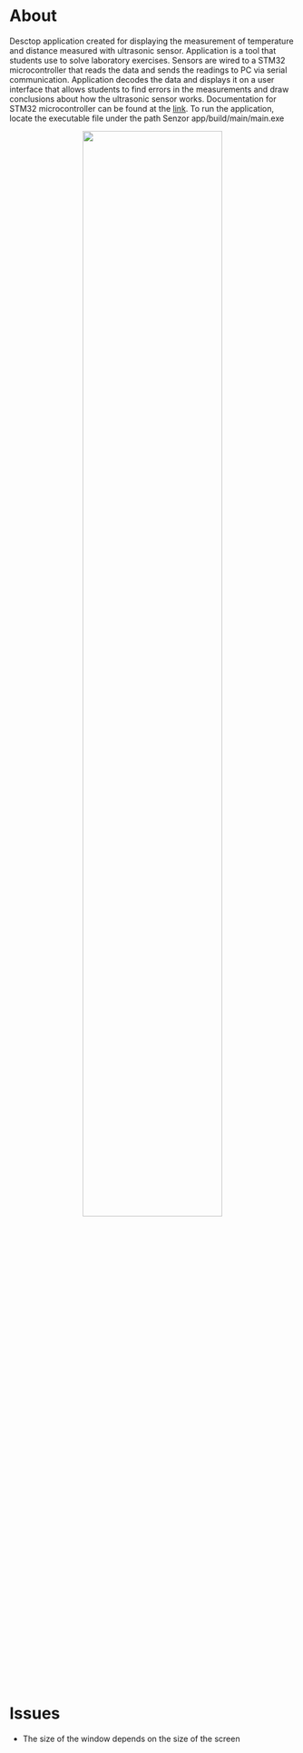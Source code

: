 # About
Desctop application created for displaying the measurement of temperature and distance measured with ultrasonic sensor. Application is a tool that students use to solve laboratory exercises. Sensors are wired to a STM32 microcontroller that reads the data and sends the readings to PC via serial communication. Application decodes the data and displays it on a user interface that allows students to find errors in the measurements and draw conclusions about how the ultrasonic sensor works. 
Documentation for STM32 microcontroller can be found at the [link](https://github.com/deanfraj/SNZR_BMP280).
To run the application, locate the executable file under the path Senzor app/build/main/main.exe

<p align="center">
  <img src="" width="70%">
</p>

# Issues
- The size of the window depends on the size of the screen
